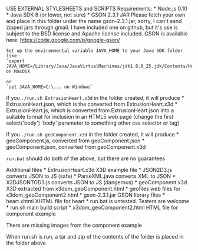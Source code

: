 USE EXTERNAL STYLESHEETS and SCRIPTS
Requirements:
	* Node.js 0.10
	* Java SDK 8 (or lower, not sure)
	* GSON 2.3.1 JAR
		Please fetch your own and place in this folder under the
		name gson-2.3.1.jar, sorry, I can't send zipped jars through
		gmail.  I have included one on github, but it's use is subject
		to the BSD license and Apache license included.  GSON is
		available here: https://code.google.com/p/google-gson/

	Set up the environmental variable JAVA_HOME to your Java SDK folder
	like:
	`export JAVA_HOME=/Library/Java/JavaVirtualMachines/jdk1.8.0_25.jdk/Contents/Home`
	on MacOSX

	or
	`set JAVA_HOME=C:\... on Windows`

If you `./run.sh ExtrusionHeart.x3d` in the folder created, it will produce
	* ExtrusionHeart.json, which is the converted from ExtrusionHeart.x3d
	* ExtrusionHeart.js, which is converted from ExtrusionHeart.json into a suitable format for inclusion in an HTML5 web page (change the first select('body') 'body' parameter to something other css selector or tag)

If you `./run.sh geoComponent.x3d` in the folder created, it will produce
	* geoComponent.js, converted from geoComponent.json
	* geoComponent.json, converted from geoComponent.x3d

`run.bat` should do both of the above, but there are no guarantees


Additional files
	* ExtrusionHeart.x3d X3D example file
	* JSON2D3.js converts JSON to JS (safe)
	* ParseXML.java converts XML to JSON
	* X3DJSONTOD3.js converts JSON to JS (dangerous)
	* geoComponent.x3d X3D extracted from x3dom_geoComponent.html
	* geofiles web files for x3dom_geoComponent2.html
	* gson-2.3.1.jar GSON library files
	* heart.xhtml XHTML file for heart
	* run.bat is untested.  Testers are welcome
	* run.sh main build script
	* x3dom_geoComponent2.html  HTML file for component example

There are missing images from the component example

When run.sh is run, a tar and zip of the contents of the folder is placed in the folder above
